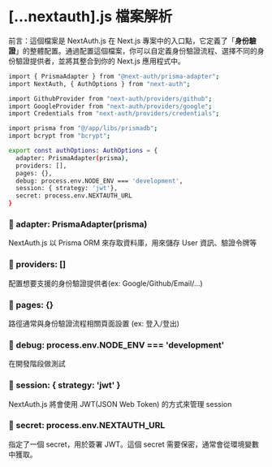# [...nextauth].js 檔案解析

前言：這個檔案是 NextAuth.js 在 Next.js 專案中的入口點，它定義了「**身份驗證**」的整體配置。通過配置這個檔案，你可以自定義身份驗證流程、選擇不同的身份驗證提供者，並將其整合到你的 Next.js 應用程式中。

```bash
import { PrismaAdapter } from "@next-auth/prisma-adapter";
import NextAuth, { AuthOptions } from "next-auth";

import GithubProvider from "next-auth/providers/github";
import GoogleProvider from "next-auth/providers/google";
import Credentials from "next-auth/providers/credentials";

import prisma from "@/app/libs/prismadb";
import bcrypt from "bcrypt";

export const authOptions: AuthOptions = {
  adapter: PrismaAdapter(prisma),
  providers: [],
  pages: {},
  debug: process.env.NODE_ENV === 'development',
  session: { strategy: 'jwt'},
  secret: process.env.NEXTAUTH_URL
}
```

### 🚩 adapter: PrismaAdapter(prisma)

NextAuth.js 以 Prisma ORM 來存取資料庫，用來儲存 User 資訊、驗證令牌等

### 🚩 providers: []

配置想要支援的身份驗證提供者(ex: Google/Github/Email/...)

### 🚩 pages: {}

路徑通常與身份驗證流程相關頁面設置 (ex: 登入/登出)

### 🚩 debug: process.env.NODE_ENV === 'development'

在開發階段做測試

### 🚩 session: { strategy: 'jwt' }

NextAuth.js 將會使用 JWT(JSON Web Token) 的方式來管理 session

### 🚩 secret: process.env.NEXTAUTH_URL

指定了一個 secret，用於簽署 JWT。這個 secret 需要保密，通常會從環境變數中獲取。
